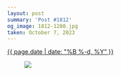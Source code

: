 ```yaml
---
layout: post
summary: 'Post #1812'
og_image: 1812-1280.jpg
taken: October 7, 2023
---
```


<div class="post">
 <time>
  <a href="/1812">
   {{ page.date | date: "%B %-d, %Y" }}
  </a>
 </time>
 <a href="/1812">
  <figure data-taken="10/7/2023">
   <img sizes="(min-width: 700px) 50vw, calc(100vw - 2rem)" src="{{ site.assets_url }}/1812-640.jpg" srcset="{{ site.assets_url }}/1812-320.jpg 320w, {{ site.assets_url }}/1812-640.jpg 640w, {{ site.assets_url }}/1812-960.jpg 960w, {{ site.assets_url }}/1812-1280.jpg 1280w"/>
  </figure>
 </a>
</div>

